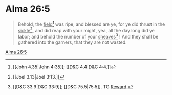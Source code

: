 # Alma 26:5

> Behold, the <u>field</u>[^a] was ripe, and blessed are ye, for ye did thrust in the <u>sickle</u>[^b], and did reap with your might, yea, all the day long did ye labor; and behold the number of your <u>sheaves</u>[^c] ! And they shall be gathered into the garners, that they are not wasted.

[Alma 26:5](https://www.churchofjesuschrist.org/study/scriptures/bofm/alma/26?lang=eng&id=p5#p5)


[^a]: [[John 4.35|John 4:35]]; [[D&C 4.4|D&C 4:4.]]
[^b]: [[Joel 3.13|Joel 3:13.]]
[^c]: [[D&C 33.9|D&C 33:9]]; [[D&C 75.5|75:5]]. TG [Reward](https://www.churchofjesuschrist.org/study/scriptures/tg/reward?lang=eng).
